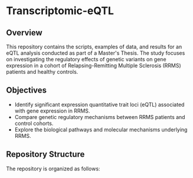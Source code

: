 # Transcriptomic-eQTL
## Overview
This repository contains the scripts, examples of data, and results for an eQTL analysis conducted as part of a Master's Thesis. The study focuses on investigating the regulatory effects of genetic variants on gene expression in a cohort of Relapsing-Remitting Multiple Sclerosis (RRMS) patients and healthy controls.

## Objectives
- Identify significant expression quantitative trait loci (eQTL) associated with gene expression in RRMS.
- Compare genetic regulatory mechanisms between RRMS patients and control cohorts.
- Explore the biological pathways and molecular mechanisms underlying RRMS.

## Repository Structure
The repository is organized as follows:
